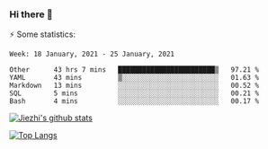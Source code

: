 ### Hi there 👋

⚡ Some statistics:

<!--START_SECTION:waka-->
```text
Week: 18 January, 2021 - 25 January, 2021

Other      43 hrs 7 mins   ████████████████████████▒   97.21 % 
YAML       43 mins         ▒░░░░░░░░░░░░░░░░░░░░░░░░   01.63 % 
Markdown   13 mins         ░░░░░░░░░░░░░░░░░░░░░░░░░   00.52 % 
SQL        5 mins          ░░░░░░░░░░░░░░░░░░░░░░░░░   00.21 % 
Bash       4 mins          ░░░░░░░░░░░░░░░░░░░░░░░░░   00.17 % 
```
<!--END_SECTION:waka-->

[![Jiezhi's github stats](https://github-readme-stats.vercel.app/api?username=Jiezhi&show_icons=true)](https://github.com/Jiezhi/github-readme-stats)

[![Top Langs](https://github-readme-stats.vercel.app/api/top-langs/?username=Jiezhi&hide=javascript,html)](https://github.com/Jiezhi/github-readme-stats)
<!--
**Jiezhi/Jiezhi** is a ✨ _special_ ✨ repository because its `README.md` (this file) appears on your GitHub profile.

Here are some ideas to get you started:

- 🔭 I’m currently working on ...
- 🌱 I’m currently learning ...
- 👯 I’m looking to collaborate on ...
- 🤔 I’m looking for help with ...
- 💬 Ask me about ...
- 📫 How to reach me: ...
- 😄 Pronouns: ...
- ⚡ Fun fact: ...
-->

